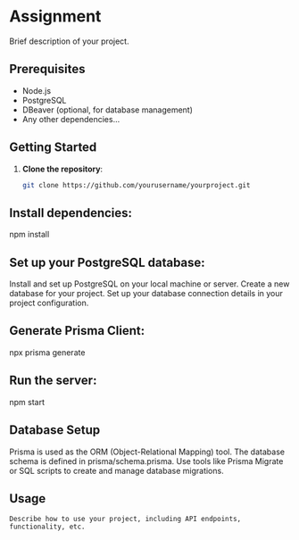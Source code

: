 # Assignment


Brief description of your project.

## Prerequisites

- Node.js
- PostgreSQL
- DBeaver (optional, for database management)
- Any other dependencies...

## Getting Started

1. **Clone the repository**:

   ```bash
   git clone https://github.com/yourusername/yourproject.git

## Install dependencies:

 npm install
 
## Set up your PostgreSQL database:
Install and set up PostgreSQL on your local machine or server.
Create a new database for your project.
Set up your database connection details in your project configuration.

## Generate Prisma Client:

  npx prisma generate


 ## Run the server:

  npm start

## Database Setup
   
   Prisma is used as the ORM (Object-Relational Mapping) tool.
   The database schema is defined in prisma/schema.prisma.
   Use tools like Prisma Migrate or SQL scripts to create and manage database migrations.


## Usage
     
    Describe how to use your project, including API endpoints, functionality, etc.







  





